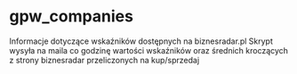 # gpw_companies
Informacje dotyczące wskaźników dostępnych na biznesradar.pl
Skrypt wysyła na maila co godzinę wartości wskaźników oraz średnich kroczących z strony biznesradar przeliczonych na kup/sprzedaj

